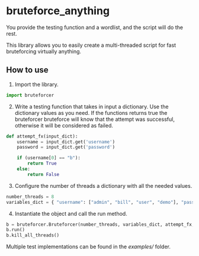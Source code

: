 # bruteforce_anything
You provide the testing function and a wordlist, and the script will do the rest.

This library allows you to easily create a multi-threaded script for fast bruteforcing virtually anything.

## How to use
1. Import the library.
```python
import bruteforcer
```
2. Write a testing function that takes in input a dictionary. Use the dictionary values as you need.
If the functions returns true the bruteforcer bruteforce will know that the attempt was successful, otherwise it will be considered as failed.
```python
def attempt_fx(input_dict):
	username = input_dict.get('username')
	password = input_dict.get('password')

	if (username[0] == "b"):
		return True
	else:
		return False
```
3. Configure the number of threads a dictionary with all the needed values.
```python
number_threads = 8
variables_dict = { "username": ["admin", "bill", "user", "demo"], "password": ["demo", "safe", "password"] }
```
4. Instantiate the object and call the run method.
```python
b = bruteforcer.Bruteforcer(number_threads, variables_dict, attempt_fx, stop_on_success=False, successful_attempts_filename="successful_attempts.txt")
b.run()
b.kill_all_threads()
```

Multiple test implementations can be found in the *examples/* folder.

